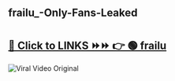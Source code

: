 
 ## frailu_-Only-Fans-Leaked

# <h2><a href="https://clipsfans.com/frailu_&ref=git">🔗 Click to LINKS ⏩⏩ 👉 🟢 frailu  </a></h2>

<a href="https://clipsfans.com/frailu_&ref=git" rel="nofollow" data-target="animated-image.originalLink"><img src="https://i.ibb.co.com/xMMVF88/686577567.gif" alt="Viral Video Original" style="max-width: 100%; display: inline-block;" data-target="animated-image.originalImage"></a>
